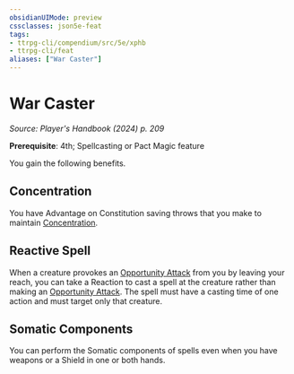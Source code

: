 ```yaml
---
obsidianUIMode: preview
cssclasses: json5e-feat
tags:
- ttrpg-cli/compendium/src/5e/xphb
- ttrpg-cli/feat
aliases: ["War Caster"]
---
```

# War Caster
*Source: Player's Handbook (2024) p. 209*  

**Prerequisite**: 4th; Spellcasting or Pact Magic feature

You gain the following benefits.

## Concentration

You have Advantage on Constitution saving throws that you make to maintain [Concentration](Mechanics/rules/conditions.md#Concentration).

## Reactive Spell

When a creature provokes an [Opportunity Attack](Mechanics/rules/actions.md#Opportunity%20Attack) from you by leaving your reach, you can take a Reaction to cast a spell at the creature rather than making an [Opportunity Attack](Mechanics/rules/actions.md#Opportunity%20Attack). The spell must have a casting time of one action and must target only that creature.

## Somatic Components

You can perform the Somatic components of spells even when you have weapons or a Shield in one or both hands.